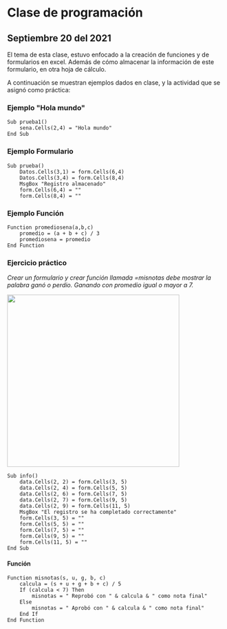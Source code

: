 # Clase de programación

## Septiembre 20 del 2021

El tema de esta clase, estuvo enfocado a la creación de funciones y de formularios en excel. Además de cómo almacenar la información de este formulario, en otra hoja de cálculo.

A continuación se muestran ejemplos dados en clase, y la actividad que se asignó como práctica:


### Ejemplo "Hola mundo"

```
Sub prueba1()
    sena.Cells(2,4) = "Hola mundo"
End Sub
```

### Ejemplo Formulario

```
Sub prueba()
    Datos.Cells(3,1) = form.Cells(6,4)
    Datos.Cells(3,4) = form.Cells(8,4)
    MsgBox "Registro almacenado"
    form.Cells(6,4) = ""
    form.Cells(8,4) = ""
```


### Ejemplo Función

```
Function promediosena(a,b,c)
    promedio = (a + b + c) / 3
    promediosena = promedio
End Function
```

### Ejercicio práctico

_Crear un formulario y crear función llamada =misnotas debe mostrar la palabra ganó o perdio. Ganando con promedio igual o mayor a 7._

<img src="img/formulariofoto.JPG" width=400>


```
Sub info()
    data.Cells(2, 2) = form.Cells(3, 5)
    data.Cells(2, 4) = form.Cells(5, 5)
    data.Cells(2, 6) = form.Cells(7, 5)
    data.Cells(2, 7) = form.Cells(9, 5)
    data.Cells(2, 9) = form.Cells(11, 5)
    MsgBox "El registro se ha completado correctamente"
    form.Cells(3, 5) = ""
    form.Cells(5, 5) = ""
    form.Cells(7, 5) = ""
    form.Cells(9, 5) = ""
    form.Cells(11, 5) = ""
End Sub
```

#### Función

```
Function misnotas(s, u, g, b, c)
    calcula = (s + u + g + b + c) / 5
    If (calcula < 7) Then
        misnotas = " Reprobó con " & calcula & " como nota final"
    Else
        misnotas = " Aprobó con " & calcula & " como nota final"
    End If
End Function
```